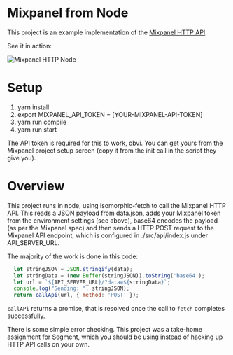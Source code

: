 # Mixpanel from Node
This project is an example implementation of the [Mixpanel HTTP API](https://mixpanel.com/help/reference/http).

See it in action:

![Mixpanel HTTP Node](https://user-images.githubusercontent.com/1186878/32517024-0e61ab1e-c3ba-11e7-92a5-de7e26b8cad1.gif)

# Setup
1. yarn install
2. export MIXPANEL_API_TOKEN = [YOUR-MIXPANEL-API-TOKEN]
3. yarn run compile
4. yarn run start

The API token is required for this to work, obvi.  You can get yours from the Mixpanel project setup screen (copy it from the init call in the script they give you).

# Overview
This project runs in node, using isomorphic-fetch to call the Mixpanel HTTP API. This reads a JSON payload from data.json, adds your Mixpanel token from the environment settings (see above), base64 encodes the payload (as per the Mixpanel spec) and then sends a HTTP POST request to the Mixpanel API endpoint, which is configured in ./src/api/index.js under API_SERVER_URL.

The majority of the work is done in this code:

```JavaScript
  let stringJSON = JSON.stringify(data);
  let stringData = (new Buffer(stringJSON)).toString('base64');
  let url = `${API_SERVER_URL}/?data=${stringData}`;
  console.log("Sending: ", stringJSON);
  return callApi(url, { method: 'POST' });
```

`callAPi` returns a promise, that is resolved once the call to `fetch` completes successfully.

There is some simple error checking.  This project was a take-home assignment for Segment, which you should be using instead of hacking up HTTP API calls on your own.
